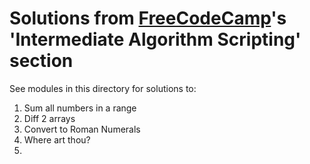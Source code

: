 # Solutions from [FreeCodeCamp](https://freecodecamp.com)'s 'Intermediate Algorithm Scripting' section

See modules in this directory for solutions to:
1. Sum all numbers in a range
2. Diff 2 arrays
3. Convert to Roman Numerals
4. Where art thou?
5. 
